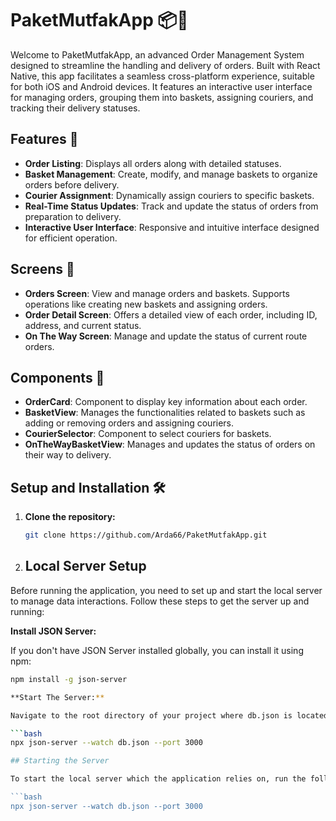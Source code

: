 # PaketMutfakApp 📦🚚

Welcome to PaketMutfakApp, an advanced Order Management System designed to streamline the handling and delivery of orders. Built with React Native, this app facilitates a seamless cross-platform experience, suitable for both iOS and Android devices. It features an interactive user interface for managing orders, grouping them into baskets, assigning couriers, and tracking their delivery statuses.

## Features 🌟

- **Order Listing**: Displays all orders along with detailed statuses.
- **Basket Management**: Create, modify, and manage baskets to organize orders before delivery.
- **Courier Assignment**: Dynamically assign couriers to specific baskets.
- **Real-Time Status Updates**: Track and update the status of orders from preparation to delivery.
- **Interactive User Interface**: Responsive and intuitive interface designed for efficient operation.

## Screens 📱

- **Orders Screen**: View and manage orders and baskets. Supports operations like creating new baskets and assigning orders.
- **Order Detail Screen**: Offers a detailed view of each order, including ID, address, and current status.
- **On The Way Screen**: Manage and update the status of current route orders.

## Components 🧩

- **OrderCard**: Component to display key information about each order.
- **BasketView**: Manages the functionalities related to baskets such as adding or removing orders and assigning couriers.
- **CourierSelector**: Component to select couriers for baskets.
- **OnTheWayBasketView**: Manages and updates the status of orders on their way to delivery.

## Setup and Installation 🛠️

1. **Clone the repository:**

   ```bash
   git clone https://github.com/Arda66/PaketMutfakApp.git

2. ## Local Server Setup

Before running the application, you need to set up and start the local server to manage data interactions. Follow these steps to get the server up and running:

 **Install JSON Server:**

   If you don't have JSON Server installed globally, you can install it using npm:

   ```bash
   npm install -g json-server

 **Start The Server:**

   Navigate to the root directory of your project where db.json is located and run the following command to start your local server:

   ```bash
   npx json-server --watch db.json --port 3000

## Starting the Server

To start the local server which the application relies on, run the following command in your terminal at the project's root directory:

```bash
npx json-server --watch db.json --port 3000



